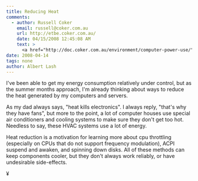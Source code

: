 ```yaml
---
title: Reducing Heat
comments:
  - author: Russell Coker
    email: russell@coker.com.au
    url: http://etbe.coker.com.au/
    date: 04/15/2008 12:45:08 AM
    text: >
      <a href="http://doc.coker.com.au/environment/computer-power-use/" rel="nofollow">http://doc.coker.com.au/environment/computer-power-use/</a><br/><br/>The main thing is to choose the correct computer.  At the above URL I'm collecting the power use of machines that I have access to.  Using a P3 system instead of something newer is the best way to save power.  Unfortunately it's getting hard to buy P3 systems now.  Celeron systems are pretty good.<br/><br/>For a 64bit system the newer Intel CPUs are pretty good (not nearly as good as the P3 though) but the Pentium-D sucks badly..
date: 2008-04-14
tags: none
author: Albert Lash
---
```

I've been able to get my energy consumption relatively under control, but as the summer months approach, I'm already thinking about ways to reduce the heat generated by my computers and servers.

As my dad always says, "heat kills electronics". I always reply, "that's why they have fans", but more to the point, a lot of computer houses use special air conditioners and cooling systems to make sure they don't get too hot. Needless to say, these HVAC systems use a lot of energy.

Heat reduction is a motivation for learning more about cpu throttling (especially on CPUs that do not support frequency modulation), ACPI suspend and awaken, and spinning down disks. All of these methods can keep components cooler, but they don't always work reliably, or have undesirable side-effects.

¥

